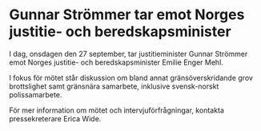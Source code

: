# Gunnar Strömmer tar emot Norges justitie- och beredskapsminister

I dag, onsdagen den 27 september, tar justitieminister Gunnar Strömmer emot Norges justitie- och beredskapsminister Emilie Enger Mehl.

I fokus för mötet står diskussion om bland annat gränsöverskridande grov brottslighet samt gränsnära samarbete, inklusive svensk-norskt polissamarbete.

För mer information om mötet och intervjuförfrågningar, kontakta pressekreterare Erica Wide.
